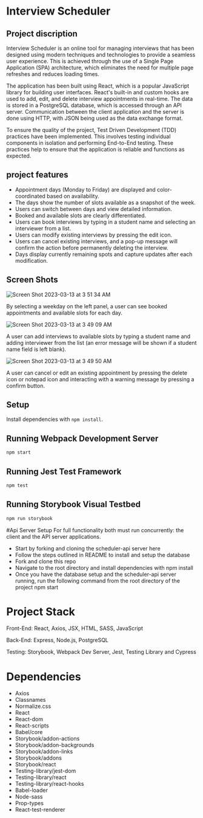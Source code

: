 # Interview Scheduler

## Project discription 
Interview Scheduler is an online tool for managing interviews that has been designed using modern techniques and technologies to provide a seamless user experience. This is achieved through the use of a Single Page Application (SPA) architecture, which eliminates the need for multiple page refreshes and reduces loading times.

The application has been built using React, which is a popular JavaScript library for building user interfaces. React's built-in and custom hooks are used to add, edit, and delete interview appointments in real-time. The data is stored in a PostgreSQL database, which is accessed through an API server. Communication between the client application and the server is done using HTTP, with JSON being used as the data exchange format.

To ensure the quality of the project, Test Driven Development (TDD) practices have been implemented. This involves testing individual components in isolation and performing End-to-End testing. These practices help to ensure that the application is reliable and functions as expected.

## project features 

- Appointment days (Monday to Friday) are displayed and color-coordinated based on availability.
-  The days show the number of slots available as a snapshot of the week.
- Users can switch between days and view detailed information.
- Booked and available slots are clearly differentiated.
- Users can book interviews by typing in a student name and selecting an interviewer from a list.
- Users can modify existing interviews by pressing the edit icon.
- Users can cancel existing interviews, and a pop-up message will confirm the action before permanently deleting the interview.
- Days display currently remaining spots and capture updates after each modification.

## Screen Shots

![Screen Shot 2023-03-13 at 3 51 34 AM](https://user-images.githubusercontent.com/58836015/224681168-ed4e7903-a3b9-4342-9bc5-bbaad2753f65.png)

By selecting a weekday on the left panel, a user can see booked appointments and available slots for each day.

![Screen Shot 2023-03-13 at 3 49 09 AM](https://user-images.githubusercontent.com/58836015/224681258-aca0c1d1-a2c2-4734-bf19-36c8895170d7.png)

A user can add interviews to available slots by typing a student name and adding interviewer from the list (an error message will be shown if a student name field is left blank).

![Screen Shot 2023-03-13 at 3 49 50 AM](https://user-images.githubusercontent.com/58836015/224681487-34fdb68a-4635-4adc-a1b1-d0d455e3b453.png)

A user can cancel or edit an existing appointment by pressing the delete icon or notepad icon and interacting with a warning message by pressing a confirm button.
## Setup

Install dependencies with `npm install`.

## Running Webpack Development Server

```sh
npm start
```

## Running Jest Test Framework

```sh
npm test
```

## Running Storybook Visual Testbed

```sh
npm run storybook
```

#Api Server Setup
For full functionality both must run concurrently: the client and the API server applications.

- Start by forking and cloning the scheduler-api server here
- Follow the steps outlined in README to install and setup the database
- Fork and clone this repo
- Navigate to the root directory and install dependencies with npm install
- Once you have the database setup and the scheduler-api server running, run the following command from the root directory of the project npm start 

# Project Stack 

Front-End: React, Axios, JSX, HTML, SASS, JavaScript

Back-End: Express, Node.js, PostgreSQL

Testing: Storybook, Webpack Dev Server, Jest, Testing Library and Cypress

# Dependencies

- Axios
- Classnames
- Normalize.css
- React
- React-dom
- React-scripts
- Babel/core
- Storybook/addon-actions
- Storybook/addon-backgrounds
- Storybook/addon-links
- Storybook/addons
- Storybook/react
- Testing-library/jest-dom
- Testing-library/react
- Testing-library/react-hooks
- Babel-loader
- Node-sass
- Prop-types
- React-test-renderer
